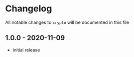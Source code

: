 # Changelog

All notable changes to `crypto` will be documented in this file

## 1.0.0 - 2020-11-09

- initial release
